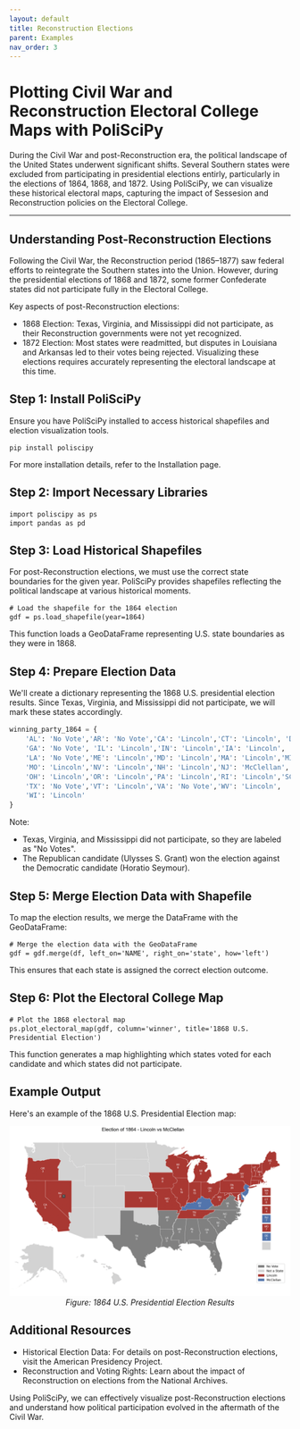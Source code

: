 ```yaml
---
layout: default
title: Reconstruction Elections
parent: Examples
nav_order: 3
---
```


# Plotting Civil War and Reconstruction Electoral College Maps with PoliSciPy

During the Civil War and post-Reconstruction era, the political landscape of the United States underwent significant shifts. Several Southern states were excluded from participating in presidential elections entirly, particularly in the elections of 1864, 1868, and 1872. Using PoliSciPy, we can visualize these historical electoral maps, capturing the impact of Sessesion and Reconstruction policies on the Electoral College.

---

## Understanding Post-Reconstruction Elections

Following the Civil War, the Reconstruction period (1865–1877) saw federal efforts to reintegrate the Southern states into the Union. However, during the presidential elections of 1868 and 1872, some former Confederate states did not participate fully in the Electoral College.

Key aspects of post-Reconstruction elections:

- 1868 Election: Texas, Virginia, and Mississippi did not participate, as their Reconstruction governments were not yet recognized.
- 1872 Election: Most states were readmitted, but disputes in Louisiana and Arkansas led to their votes being rejected.
Visualizing these elections requires accurately representing the electoral landscape at this time.

## Step 1: Install PoliSciPy

Ensure you have PoliSciPy installed to access historical shapefiles and election visualization tools.

```
pip install poliscipy
```

For more installation details, refer to the Installation page.

## Step 2: Import Necessary Libraries

```
import poliscipy as ps
import pandas as pd
```

## Step 3: Load Historical Shapefiles

For post-Reconstruction elections, we must use the correct state boundaries for the given year. PoliSciPy provides shapefiles reflecting the political landscape at various historical moments.

```
# Load the shapefile for the 1864 election
gdf = ps.load_shapefile(year=1864)
```

This function loads a GeoDataFrame representing U.S. state boundaries as they were in 1868.

## Step 4: Prepare Election Data

We'll create a dictionary representing the 1868 U.S. presidential election results. Since Texas, Virginia, and Mississippi did not participate, we will mark these states accordingly.

```python
winning_party_1864 = {
    'AL': 'No Vote','AR': 'No Vote','CA': 'Lincoln','CT': 'Lincoln', 'DE': 'McClellan', 'FL': 'No Vote', 
    'GA': 'No Vote', 'IL': 'Lincoln','IN': 'Lincoln','IA': 'Lincoln', 'KS': 'Lincoln','KY': 'McClellan',
    'LA': 'No Vote','ME': 'Lincoln','MD': 'Lincoln','MA': 'Lincoln','MI': 'Lincoln', 'MS': 'No Vote',
    'MO': 'Lincoln','NV': 'Lincoln','NH': 'Lincoln','NJ': 'McClellan','NY': 'Lincoln','NC': 'No Vote',
    'OH': 'Lincoln','OR': 'Lincoln','PA': 'Lincoln','RI': 'Lincoln','SC': 'No Vote','TN': 'Lincoln',
    'TX': 'No Vote','VT': 'Lincoln','VA': 'No Vote','WV': 'Lincoln',
    'WI': 'Lincoln'
}
```

Note:

- Texas, Virginia, and Mississippi did not participate, so they are labeled as "No Votes".
- The Republican candidate (Ulysses S. Grant) won the election against the Democratic candidate (Horatio Seymour).

## Step 5: Merge Election Data with Shapefile

To map the election results, we merge the DataFrame with the GeoDataFrame:

```
# Merge the election data with the GeoDataFrame
gdf = gdf.merge(df, left_on='NAME', right_on='state', how='left')
```

This ensures that each state is assigned the correct election outcome.

## Step 6: Plot the Electoral College Map

```
# Plot the 1868 electoral map
ps.plot_electoral_map(gdf, column='winner', title='1868 U.S. Presidential Election')
```

This function generates a map highlighting which states voted for each candidate and which states did not participate.

## Example Output

Here's an example of the 1868 U.S. Presidential Election map:

<div align="center"> <img src="assets/election_1864_2.png" alt="1864 U.S. Presidential Election Map" width="974"> <div style="text-align: center;"><em>Figure: 1864 U.S. Presidential Election Results</em></div> </div>

## Additional Resources

- Historical Election Data: For details on post-Reconstruction elections, visit the American Presidency Project.
- Reconstruction and Voting Rights: Learn about the impact of Reconstruction on elections from the National Archives.

Using PoliSciPy, we can effectively visualize post-Reconstruction elections and understand how political participation evolved in the aftermath of the Civil War.

